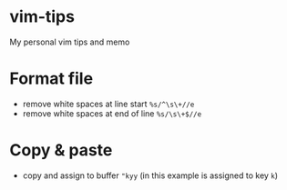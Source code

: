 # vim-tips
My personal vim tips and memo

# Format file
- remove white spaces at line start `%s/^\s\+//e`
- remove white spaces at end of line `%s/\s\+$//e`

# Copy & paste
- copy and assign to buffer `"kyy` (in this example is assigned to key `k`)
